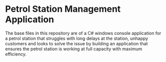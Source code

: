 # Petrol Station Management Application
The base files in this repository are of a C# windows console application for a petrol station that struggles with long delays at the station, unhappy customers and looks to solve the issue by building an application that ensures the petrol station is working at full capacity with maximum efficiency. 
